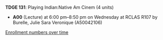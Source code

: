 **TDGE 131**: Playing Indian:Native Am Cinem (4 units)

- **A00** (Lecture) at 6:00 pm–8:50 pm on Wednesday at RCLAS R107 by Burelle, Julie Sara Veronique (A50042106)

[Enrollment numbers over time](./TDGE131.tsv)
